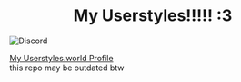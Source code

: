 <h1 align="center">My Userstyles!!!!! :3</h1>

![Discord](https://img.shields.io/discord/1177690010963677297?style=flat&logo=Discord&logoColor=white&label=server%20where%20u%20can%20find%20me%20doin%20updates&labelColor=5865F2)


[My Userstyles.world Profile](https://userstyles.world/user/thebisexual)\
this repo may be outdated btw
